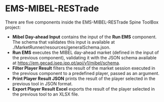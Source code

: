 # EMS-MIBEL-RESTrade

There are five components inside the EMS-MIBEL-RESTrade Spine ToolBox project:

- **Mibel Day-ahead Input** contains the input of the **Run EMS** component. The schema that validates this input is available at ./MarketRunner/resources/generalSchema.json.
- **Run EMS** executes the MIBEL day-ahead market (defined in the input of the previous component), validating it with the JSON schema available at <https://em.gecad.isep.ipp.pt/api/v1/mibel/schema>.
- **Filter Player Result** filters the result of the market session executed in the previous component to a predefined player, passed as an argument.
- **Print Player Result JSON** prints the result of the player selected in the previous tool in JSON format.
- **Export Player Result Excel** exports the result of the player selected in the previous tool to an XLSX file.
